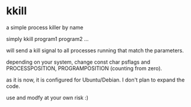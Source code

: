 # kkill
a simple process killer by name

simply kkill program1 program2 ...

will send a kill signal to all processes running that match the parameters.

depending on your system, change const char psflags and PROCESSPOSITION, PROGRAMPOSITION (counting from zero).

as it is now, it is configured for Ubuntu/Debian. I don't plan to expand the code.

use and modfy at your own risk :)
